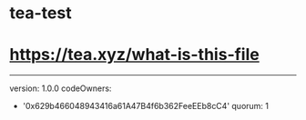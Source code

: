 # tea-test
# https://tea.xyz/what-is-this-file
---
version: 1.0.0
codeOwners:
  - '0x629b466048943416a61A47B4f6b362FeeEEb8cC4'
quorum: 1
